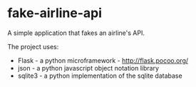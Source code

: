 fake-airline-api
================

A simple application that fakes an airline's API.

The project uses:

* Flask - a python microframework - http://flask.pocoo.org/
* json - a python javascript object notation library
* sqlite3 - a python implementation of the sqlite database


